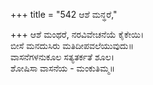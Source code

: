 +++
title = "542 ಆಶೆ ಮನ್ಥರೆ,"

+++
ಆಶೆ ಮಂಥರೆ, ನರವಿವೇಚನೆಯೆ ಕೈಕೇಯಿ।  
ಬೀಸೆ ಮನದುಸಿರು ಮತಿದೀಪವಲೆಯುವುದು॥  
ವಾಸನೆಗಳನುಕೂಲ ಸತ್ಯತರ್ಕತೆ ಶೂಲ।  
ಶೋಷಿಸಾ ವಾಸನೆಯ - ಮಂಕುತಿಮ್ಮ॥  
